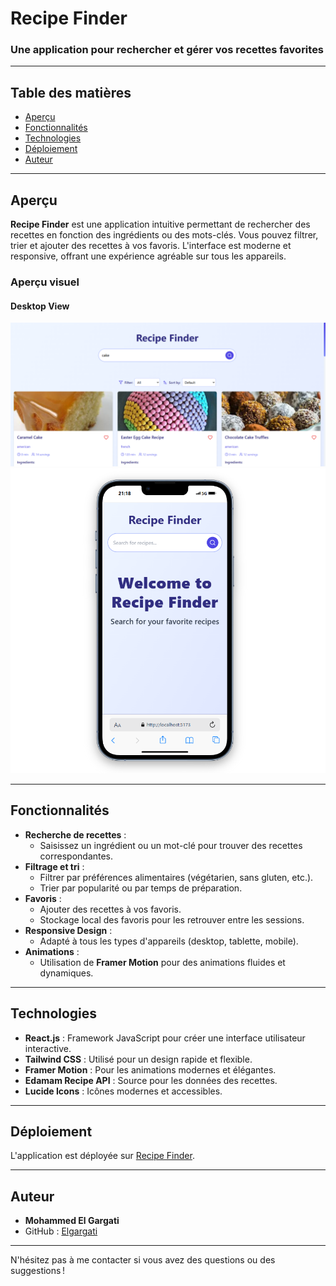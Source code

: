 # Recipe Finder

### Une application pour rechercher et gérer vos recettes favorites

---

## Table des matières

- [Aperçu](#aperçu)
- [Fonctionnalités](#fonctionnalités)
- [Technologies](#technologies)
- [Déploiement](#déploiement)
- [Auteur](#auteur)

---

## Aperçu

**Recipe Finder** est une application intuitive permettant de rechercher des recettes en fonction des ingrédients ou des mots-clés. Vous pouvez filtrer, trier et ajouter des recettes à vos favoris. L'interface est moderne et responsive, offrant une expérience agréable sur tous les appareils.

### Aperçu visuel

#### Desktop View

![Recipe Finder - Desktop](./public/desktop.png)
![Recipe Finder - Mobile](./public/mobile.png)

---

## Fonctionnalités

- **Recherche de recettes** :
  - Saisissez un ingrédient ou un mot-clé pour trouver des recettes correspondantes.
- **Filtrage et tri** :
  - Filtrer par préférences alimentaires (végétarien, sans gluten, etc.).
  - Trier par popularité ou par temps de préparation.
- **Favoris** :
  - Ajouter des recettes à vos favoris.
  - Stockage local des favoris pour les retrouver entre les sessions.
- **Responsive Design** :
  - Adapté à tous les types d'appareils (desktop, tablette, mobile).
- **Animations** :
  - Utilisation de **Framer Motion** pour des animations fluides et dynamiques.

---

## Technologies

- **React.js** : Framework JavaScript pour créer une interface utilisateur interactive.
- **Tailwind CSS** : Utilisé pour un design rapide et flexible.
- **Framer Motion** : Pour les animations modernes et élégantes.
- **Edamam Recipe API** : Source pour les données des recettes.
- **Lucide Icons** : Icônes modernes et accessibles.

---

## Déploiement

L'application est déployée sur [Recipe Finder](https://elgargati.github.io/Recettes/).

---

## Auteur

- **Mohammed El Gargati**
- GitHub : [Elgargati](https://github.com/Elgargati)

---

N'hésitez pas à me contacter si vous avez des questions ou des suggestions !
